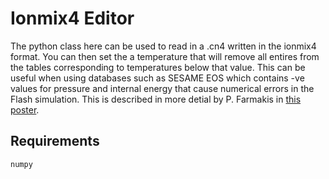 # Ionmix4 Editor

The python class here can be used to read in a .cn4 written in the ionmix4 format. You can then set the a temperature that will remove all entires from the tables corresponding to temperatures below that value. This can be useful when using databases such as SESAME EOS which contains -ve values for pressure and internal energy that cause numerical errors in the Flash simulation. This is described in more detial by P. Farmakis in [this poster](https://flash.rochester.edu/pipermail/flash-users/attachments/20221115/63e952bd/attachment-0001.pdf).

## Requirements

```zsh
numpy
```
